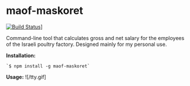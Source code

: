 # maof-maskoret

[![Build Status](https://travis-ci.org/joisadler/maof-maskoret.svg?branch=master)](https://travis-ci.org/joisadler/maof-maskoret)]

Command-line tool that calculates gross and net salary for the employees of the Israeli poultry factory. Designed mainly for my personal use.


**Installation:**
```
`$ npm install -g maof-maskoret`
```
**Usage:**
![/tty.gif]
